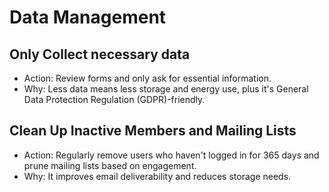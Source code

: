 # Data Management

## Only Collect necessary data

* Action: Review forms and only ask for essential information.
* Why: Less data means less storage and energy use, plus it's General Data Protection Regulation (GDPR)-friendly.

## Clean Up Inactive Members and Mailing Lists

* Action: Regularly remove users who haven't logged in for 365 days and prune mailing lists based on engagement.
* Why: It improves email deliverability and reduces storage needs.
